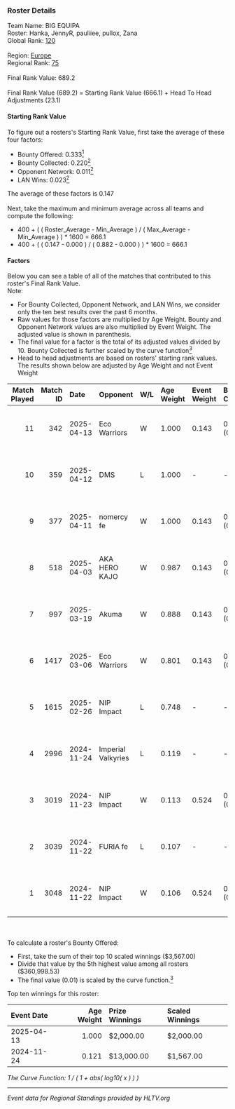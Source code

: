 ### Roster Details<br />
Team Name: BIG EQUIPA<br />
Roster: Hanka, JennyR, pauliiee, pullox, Zana<br />
Global Rank: [120](../../standings_global_2025_05_05.md)<br />
<br />
Region: [Europe]( ../../standings_europe_2025_05_05.md)<br />
Regional Rank: [75]( ../../standings_europe_2025_05_05.md)<br />
<br />
Final Rank Value:  689.2<br />
<br />
Final Rank Value (689.2) = Starting Rank Value (666.1) + Head To Head Adjustments (23.1)<br />

#### Starting Rank Value<br />
To figure out a rosters's Starting Rank Value, first take the average of these four factors:<br />
- Bounty Offered: 0.333[<sup>1</sup>](#table2)
- Bounty Collected: 0.220[<sup>2</sup>](#table1)
- Opponent Network: 0.011[<sup>2</sup>](#table1)
- LAN Wins: 0.023[<sup>2</sup>](#table1)

The average of these factors is 0.147<br />
<br />
Next, take the maximum and minimum average across all teams and compute the following:<br />
- 400 + ( ( Roster_Average - Min_Average ) / ( Max_Average - Min_Average ) ) * 1600 = 666.1
- 400 + ( ( 0.147 - 0.000 ) / ( 0.882 - 0.000 ) ) * 1600 = 666.1


#### Factors<br />
Below you can see a table of all of the matches that contributed to this roster's Final Rank Value.<br />
Note:<br />

- For Bounty Collected, Opponent Network, and LAN Wins, we consider only the ten best results over the past 6 months.
- Raw values for those factors are multiplied by Age Weight. Bounty and Opponent Network values are also multiplied by Event Weight. The adjusted value is shown in parenthesis.
- The final value for a factor is the total of its adjusted values divided by 10. Bounty Collected is further scaled by the curve function[<sup>3</sup>](#curveFunction)
- Head to head adjustments are based on rosters' starting rank values. The results shown below are adjusted by Age Weight and not Event Weight
<span id="table1"></span><br />


| Match Played | Match ID | Date       | Opponent           | W/L | Age Weight | Event Weight | Bounty Collected | Opponent Network | LAN Wins  | H2H Adj. | Roster                                |
| -: | -: | :- | :- | :- | :- | :- | :- | :- | :- | -: | :- |
|           11 |      342 | 2025-04-13 | Eco Warriors       | W   | 1.000      | 0.143        | 0.005 (0.001)    | 0.214 (0.031)    | 0 (0.000) |    14.59 | Hanka, JennyR, pauliiee, pullox, Zana |
|           10 |      359 | 2025-04-12 | DMS                | L   | 1.000      | -            | -                | -                | -         |   -22.80 | Hanka, JennyR, pauliiee, pullox, Zana |
|            9 |      377 | 2025-04-11 | nomercy fe         | W   | 1.000      | 0.143        | 0.003 (0.000)    | 0.031 (0.004)    | 0 (0.000) |     7.73 | Hanka, JennyR, pauliiee, pullox, Zana |
|            8 |      518 | 2025-04-03 | AKA HERO KAJO      | W   | 0.987      | 0.143        | 0.004 (0.001)    | 0.126 (0.018)    | 0 (0.000) |    12.26 | Hanka, JennyR, pauliiee, pullox, Zana |
|            7 |      997 | 2025-03-19 | Akuma              | W   | 0.888      | 0.143        | 0.003 (0.000)    | 0.071 (0.009)    | 0 (0.000) |    11.58 | Hanka, JennyR, pauliiee, pullox, Zana |
|            6 |     1417 | 2025-03-06 | Eco Warriors       | W   | 0.801      | 0.143        | 0.005 (0.001)    | 0.214 (0.024)    | 0 (0.000) |    12.26 | Hanka, JennyR, pauliiee, pullox, Zana |
|            5 |     1615 | 2025-02-26 | NIP Impact         | L   | 0.748      | -            | -                | -                | -         |   -12.70 | Hanka, JennyR, pauliiee, pullox, Zana |
|            4 |     2996 | 2024-11-24 | Imperial Valkyries | L   | 0.119      | -            | -                | -                | -         |    -1.45 | JennyR, juliano, LETi, pauliiee, Zana |
|            3 |     3019 | 2024-11-23 | NIP Impact         | W   | 0.113      | 0.524        | 0.002 (0.000)    | 0.185 (0.011)    | 1 (0.113) |     1.60 | JennyR, juliano, LETi, pauliiee, Zana |
|            2 |     3039 | 2024-11-22 | FURIA fe           | L   | 0.107      | -            | -                | -                | -         |    -1.45 | JennyR, juliano, LETi, pauliiee, Zana |
|            1 |     3048 | 2024-11-22 | NIP Impact         | W   | 0.106      | 0.524        | 0.002 (0.000)    | 0.185 (0.010)    | 1 (0.106) |     1.50 | JennyR, juliano, LETi, pauliiee, Zana |

<br />
<span id="table2"></span><br />
To calculate a roster's Bounty Offered:<br />

- First, take the sum of their top 10 scaled winnings ($3,567.00)
- Divide that value by the 5th highest value among all rosters ($360,998.53)
- The final value (0.01) is scaled by the curve function.[<sup>3</sup>](#curveFunction)

Top ten winnings for this roster:<br />

| Event Date | Age Weight | Prize Winnings | Scaled Winnings |
| :- | -: | :- | :- |
| 2025-04-13 |      1.000 | $2,000.00      | $2,000.00       |
| 2024-11-24 |      0.121 | $13,000.00     | $1,567.00       |


<span id="curveFunction"></span>_The Curve Function: 1 / ( 1 + abs( log10( x ) ) )_<br />

---
_Event data for Regional Standings provided by HLTV.org_<br />
